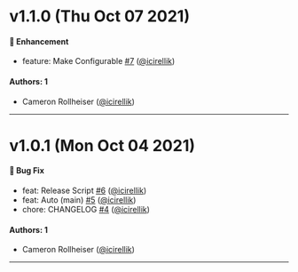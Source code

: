 # v1.1.0 (Thu Oct 07 2021)

#### 🚀  Enhancement

- feature: Make Configurable [#7](https://github.com/artsy/multienv/pull/7) ([@icirellik](https://github.com/icirellik))

#### Authors: 1

- Cameron Rollheiser ([@icirellik](https://github.com/icirellik))

---

# v1.0.1 (Mon Oct 04 2021)

#### 🐛  Bug Fix

- feat: Release Script [#6](https://github.com/artsy/multienv/pull/6) ([@icirellik](https://github.com/icirellik))
- feat: Auto (main) [#5](https://github.com/artsy/multienv/pull/5) ([@icirellik](https://github.com/icirellik))
- chore: CHANGELOG [#4](https://github.com/artsy/multienv/pull/4) ([@icirellik](https://github.com/icirellik))

#### Authors: 1

- Cameron Rollheiser ([@icirellik](https://github.com/icirellik))

---

